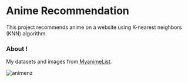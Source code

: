 # Anime Recommendation   

This project recommends anime on a website using K-nearest neighbors (KNN) algorithm.

<h3>About !</h3>

My datasets and images from [MyanimeList](https://myanimelist.net/).
 
 
![animenz](https://github.com/samhitaveluri/Animenz/assets/121224422/af497a55-f5b6-4649-a204-5612b1321e4e)
